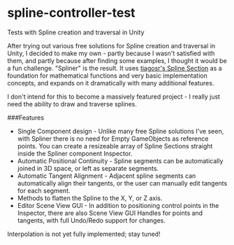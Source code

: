 # spline-controller-test
Tests with Spline creation and traversal in Unity

After trying out various free solutions for Spline creation and traversal in Unity, I decided to make my own - partly because I wasn't satisfied with them, and partly because after finding some examples, I thought it would be a fun challenge. "Spliner" is the result. It uses [tiagosr's Spline Section](https://gist.github.com/tiagosr/11361023) as a foundation for mathematical functions and very basic implementation concepts, and expands on it dramatically with many additional features. 

I don't intend for this to become a massively featured project - I really just need the ability to draw and traverse splines.

###Features

* Single Component design - Unlike many free Spline solutions I've seen, with Spliner there is no need for Empty GameObjects as reference points. You can create a resizeable array of Spline Sections straight inside the Spliner component Inspector.
* Automatic Positional Continuity - Spline segments can be automatically joined in 3D space, or left as separate segments.
* Automatic Tangent Alignment - Adjacent spline segments can automatically align their tangents, or the user can manually edit tangents for each segment.
* Methods to flatten the Spline to the X, Y, or Z axis.
* Editor Scene View GUI - In addition to positioning control points in the Inspector, there are also Scene View GUI Handles for points and tangents, with full Undo/Redo support for changes.

Interpolation is not yet fully implemented; stay tuned!
